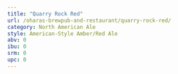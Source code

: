 ```yaml
---
title: "Quarry Rock Red"
url: /oharas-brewpub-and-restaurant/quarry-rock-red/
category: North American Ale
style: American-Style Amber/Red Ale
abv: 0
ibu: 0
srm: 0
upc: 0
---
```


